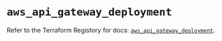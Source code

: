 # `aws_api_gateway_deployment`

Refer to the Terraform Registory for docs: [`aws_api_gateway_deployment`](https://registry.terraform.io/providers/hashicorp/aws/3.76.1/docs/resources/api_gateway_deployment).
